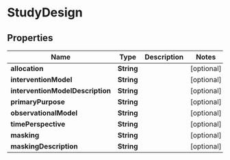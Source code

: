 # StudyDesign

## Properties
Name | Type | Description | Notes
------------ | ------------- | ------------- | -------------
**allocation** | **String** |  |  [optional]
**interventionModel** | **String** |  |  [optional]
**interventionModelDescription** | **String** |  |  [optional]
**primaryPurpose** | **String** |  |  [optional]
**observationalModel** | **String** |  |  [optional]
**timePerspective** | **String** |  |  [optional]
**masking** | **String** |  |  [optional]
**maskingDescription** | **String** |  |  [optional]
